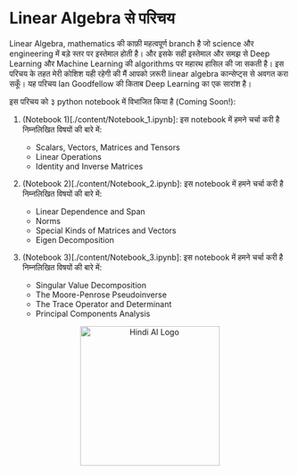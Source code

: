 # Linear Algebra से परिचय 

Linear Algebra, mathematics की काफ़ी महत्वपूर्ण branch है जो science और engineering में बड़े स्तर पर इस्तेमाल होती है। और इसके सही इस्तेमाल और समझ से Deep Learning और Machine Learning की algorithms पर महारथ हासिल की जा सकती है। इस परिचय के तहत मेरी कोशिश यही रहेगी की मैं आपको ज़रूरी linear algebra कान्सेप्ट्स से अवगत करा सकूँ। यह परिचय Ian Goodfellow की किताब Deep Learning का एक सारांश है।

इस परिचय को ३ python notebook में विभाजित किया है (Coming Soon!):
1. (Notebook 1)[./content/Notebook_1.ipynb]: इस notebook में हमने चर्चा करी है निम्नलिखित विषयों की बारे में:
    - Scalars, Vectors, Matrices and Tensors
    - Linear Operations
    - Identity and Inverse Matrices
    
2. (Notebook 2)[./content/Notebook_2.ipynb]: इस notebook में हमने चर्चा करी है निम्नलिखित विषयों की बारे में:
    - Linear Dependence and Span
    - Norms
    - Special Kinds of Matrices and Vectors
    - Eigen Decomposition

3. (Notebook 3)[./content/Notebook_3.ipynb]: इस notebook में हमने चर्चा करी है निम्नलिखित विषयों की बारे में:
    - Singular Value Decomposition
    - The Moore-Penrose Pseudoinverse
    - The Trace Operator and Determinant
    - Principal Components Analysis
    
<p align="center">
<image src='https://github.com/hindi-ai/linear-algebra/blob/master/support/images/Hindi-AI-Logo.png' alt="Hindi AI Logo" style="float: center;" width="250"/>
</p>